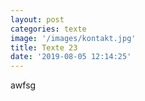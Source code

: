```yaml
---
layout: post
categories: texte
image: '/images/kontakt.jpg'
title: Texte 23
date: '2019-08-05 12:14:25'
---
```

awfsg
